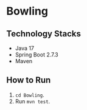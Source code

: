 # Bowling
## Technology Stacks

  - Java 17
  - Spring Boot 2.7.3
  - Maven

## How to Run
  1. `cd Bowling`.
  2. Run `mvn test`.


